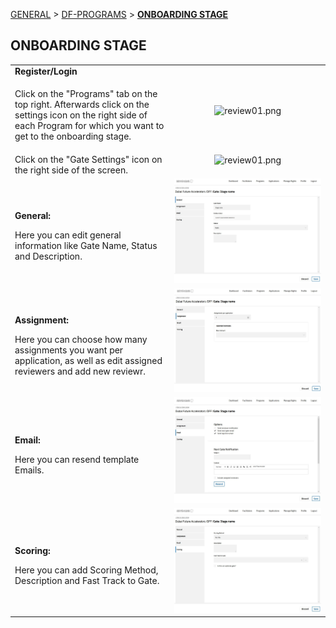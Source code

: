 [GENERAL](GENERAL/README.md) > [DF-PROGRAMS](DF-Programs/README.md) > **[ONBOARDING STAGE](DF-Programs/onboardingstage.md)**

## ONBOARDING STAGE <br>

<table>
  <thead>
  </thead>
  <tbody>
   <tr>
      <tr><td colspan="3"><b>Register/Login</b></td>      
    </tr>
    <tr>
      <td style="text-align: left"><p><b></b></p>Click on the "Programs" tab on the top right. Afterwards click on the settings icon on the right side of each Program for which you want to get to the onboarding stage.</td>
      <td style="text-align: center"><img src="addprograms001.JPG" alt="review01.png"></td>
    </tr>
    <tr>
      <td style="text-align: left"><p><b></b></p>Click on the "Gate Settings" icon on the right side of the screen.</td>
      <td style="text-align: center"><img src="addprograms003.JPG" alt="review01.png"></td>
    </tr>
    <tr>
      <td style="text-align: left"><p><b>General:</b></p>Here you can edit general information like Gate Name, Status and Description.</td>
      <td style="text-align: center"><img src="gate01.JPG" alt="Onboarding-1"></td>
    </tr>
        <tr>
      <td style="text-align: left"><p><b>Assignment:</b></p>Here you can choose how many assignments you want per application, as well as edit assigned reviewers and add new reviewr.</td>
      <td style="text-align: center"><img src="gate02.JPG" alt="Onboarding-2"></td>
    </tr>
        <tr>
      <td style="text-align: left"><p><b>Email:</b></p>Here you can resend template Emails.</td>
      <td style="text-align: center"><img src="gate03.JPG" alt="Onboarding-3"></td>
    </tr>
        <tr>
      <td style="text-align: left"><p><b>Scoring:</b></p>Here you can add Scoring Method, Description and Fast Track to Gate.</td>
      <td style="text-align: center"><img src="gate04.JPG" alt="Onboarding-4"></td>
    </tr>
  </tbody>
</table>
